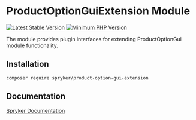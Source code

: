 # ProductOptionGuiExtension Module
[![Latest Stable Version](https://poser.pugx.org/spryker/product-option-gui-extension/v/stable.svg)](https://packagist.org/packages/spryker/product-option-gui-extension)
[![Minimum PHP Version](https://img.shields.io/badge/php-%3E%3D%207.4-8892BF.svg)](https://php.net/)

The module provides plugin interfaces for extending ProductOptionGui module functionality.

## Installation

```
composer require spryker/product-option-gui-extension
```

## Documentation

[Spryker Documentation](https://docs.spryker.com)
